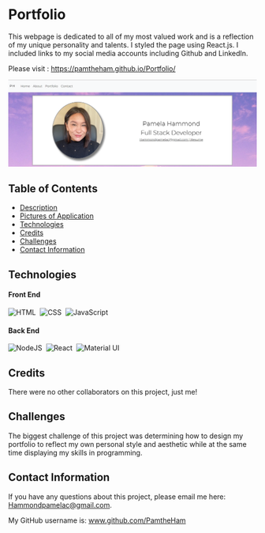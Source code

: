 # Portfolio

This webpage is dedicated to all of my most valued work and is a reflection of my unique personality and talents. I styled the page using React.js. I included links to my social media accounts including Github and LinkedIn.

Please visit : https://pamtheham.github.io/Portfolio/

![Screenshot of my portfolio](./src/components/assets/PortfolioScreenshot.png)

## Table of Contents

- [Description](#description)
- [Pictures of Application](#pictures-of-application)
- [Technologies](#technologies)
- [Credits](#credits)
- [Challenges](#challenges)
- [Contact Information](#contact-information)

## Technologies

#### Front End

![HTML](https://img.shields.io/badge/HTML5-E34F26?style=for-the-badge&logo=html5&logoColor=white)&nbsp;
![CSS](https://img.shields.io/badge/CSS3-1572B6?style=for-the-badge&logo=css3&logoColor=white)&nbsp;
![JavaScript](https://img.shields.io/badge/javascript-%23323330.svg?style=for-the-badge&logo=javascript&logoColor=%23F7DF1E)

#### Back End

![NodeJS](https://img.shields.io/badge/node.js-6DA55F?style=for-the-badge&logo=node.js&logoColor=white)&nbsp;
![React](https://img.shields.io/badge/React-20232A?style=for-the-badge&logo=react&logoColor=61DAFB)&nbsp;
![Material UI](https://img.shields.io/badge/Material--UI-0081CB?style=for-the-badge&logo=material-ui&logoColor=white)&nbsp;

## Credits

There were no other collaborators on this project, just me!

## Challenges

The biggest challenge of this project was determining how to design my portfolio to reflect my own personal style and aesthetic while at the same time displaying my skills in programming.

## Contact Information

If you have any questions about this project, please email me here: Hammondpamelac@gmail.com.

My GitHub username is: www.github.com/PamtheHam
